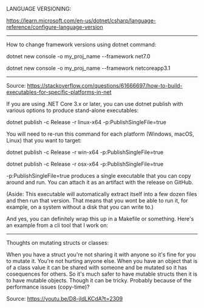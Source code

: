 LANGUAGE VERSIONING:

https://learn.microsoft.com/en-us/dotnet/csharp/language-reference/configure-language-version

-----------------------------------------------------------------


How to change framework versions using dotnet command:

dotnet new console -o my_proj_name --framework net7.0

dotnet new console -o my_proj_name --framework netcoreapp3.1


-----------------------------------------------------------------
Source: https://stackoverflow.com/questions/61666697/how-to-build-executables-for-specific-platforms-in-net


If you are using .NET Core 3.x or later, you can use dotnet publish with various options to produce stand-alone executables:

dotnet publish -c Release -r linux-x64 -p:PublishSingleFile=true

You will need to re-run this command for each platform (Windows, macOS, Linux) that you want to target:

dotnet publish -c Release -r win-x64 -p:PublishSingleFile=true

dotnet publish -c Release -r osx-x64 -p:PublishSingleFile=true

-p:PublishSingleFile=true produces a single executable that you can copy around and run. You can attach it as an artifact with the release on GitHub.

(Aside: This executable will automatically extract itself into a few dozen files and then run that version. That means that you wont be able to run it, for example, on a system without a disk that you can write to.)

And yes, you can definitely wrap this up in a Makefile or something. Here's an example from a cli tool that I work on:


-----------------------------------------------------------------

Thoughts on mutating structs or classes:

When you have a struct you're not sharing it with anyone
so it's fine for you to mutate it. You're not hurting anyone else.
When you have an object that is of a class value it can be shared with someone and be mutated so it has cosequences for others.
So it's much safer to have mutable structs then it is to have mutable objects.
Though it can be tricky. Probably because of the performance issues (copy-time)?

Source: https://youtu.be/D8-jIdLKCdA?t=2309
